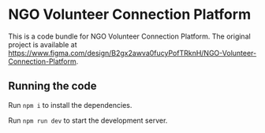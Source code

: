 
  # NGO Volunteer Connection Platform

  This is a code bundle for NGO Volunteer Connection Platform. The original project is available at https://www.figma.com/design/B2gx2awva0fucyPofTRknH/NGO-Volunteer-Connection-Platform.

  ## Running the code

  Run `npm i` to install the dependencies.

  Run `npm run dev` to start the development server.
  